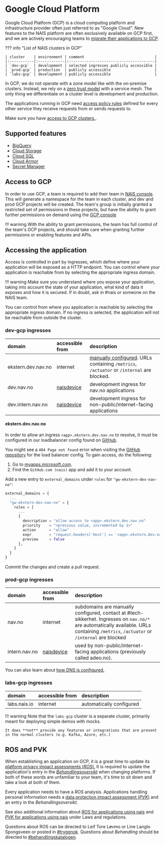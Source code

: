 # Google Cloud Platform

Google Cloud Platform (GCP) is a cloud computing platform and infrastructure provider often just referred to as "Google Cloud". New features to the NAIS platform are often exclusively available on GCP first, and we are actively encouraging teams to [migrate their applications to GCP](./migrating-to-gcp.md).

??? info "List of NAIS clusters in GCP"

    | cluster    | environment | comment                                |
    |:-----------|:------------|:---------------------------------------|
    | `dev-gcp`  | development | selected ingresses publicly accessible |
    | `prod-gcp` | production  | publicly accessible                    |
    | `labs-gcp` | development | publicly accessible                    |

In GCP, we do not operate with a zone model like with the on-premise clusters. Instead, we rely on a [zero trust model](../appendix/zero-trust.md) with a service mesh. The only thing we differentiate on a cluster level is development and production.

The applications running in GCP need [access policy rules](../nais-application/access-policy.md) defined for every other service they receive requests from or sends requests to.

Make sure you have [access to GCP clusters.](../basics/access.md#google-cloud-platform-gcp).

## Supported features

* [BigQuery](/persistence/bigquery)
* [Cloud Storage](/persistence/buckets)
* [Cloud SQL](/persistence/postgres)
* [Cloud Armor](/security/cloud-armor)
* [Secret Manager](/security/secrets/google-secrets-manager)

## Access to GCP

In order to use GCP, a team is required to add their team in [NAIS console](https://console.nav.cloud.nais.io).
This will generate a namespace for the team in each cluster, and dev and prod GCP projects will be created.
The team's group is initially granted a restricted set of permissions in these projects, but have the ability to grant further permissions on demand using the [GCP console](https://console.cloud.google.com)

!!! warning
    With the ability to grant permissions, the team has full control of the team's GCP projects, and should take care when granting further permissions or enabling features and APIs.

## Accessing the application

Access is controlled in part by ingresses, which define where your application will be exposed as a HTTP endpoint. You can control where your application is reachable from by selecting the appropriate ingress domain.

!!! warning
    Make sure you understand where you expose your application, taking into account the state of your application, what kind of data it exposes and how it is secured. If in doubt, ask in \#nais or someone on the NAIS team.


You can control from where you application is reachable by selecting the appropriate ingress domain. If no ingress is selected, the application will not be reachable from outside the cluster.

### dev-gcp ingresses

| domain             | accessible from                   | description                                                                                                                          |
|:-------------------|:----------------------------------|:-------------------------------------------------------------------------------------------------------------------------------------|
| ekstern.dev.nav.no | internet                          | [manually configured](#eksterndevnavno). URLs containing `/metrics`, `/actuator` or `/internal` are blocked. |
| dev.nav.no         | [naisdevice](../device/README.md) | development ingress for nav.no applications                                                                                          |
| dev.intern.nav.no  | [naisdevice](../device/README.md) | development ingress for non-public/internet-facing applications                                                                      |


#### ekstern.dev.nav.no

In order to allow an ingress `<app>.ekstern.dev.nav.no` to resolve, it must be configured in our loadbalancer config found on [GitHub](https://github.com/nais/gcp/blob/master/infrastructure/dev.tfvars).

You might see a `404 Page not found` error when visiting the [GitHub repository](https://github.com/nais/gcp/blob/master/infrastructure/dev.tfvars) for the load balancer config.
To gain access, do the following:

1. Go to [myapps.microsoft.com](https://account.activedirectory.windowsazure.com/r#/addApplications).
2. Find the `GitHub.com (nais)` app and add it to your account.

Add a new entry to `external_domains` under `rules` for `"gw-ekstern-dev-nav-no"`:

```terraform
external_domains = {
  ...
  "gw-ekstern-dev-nav-no" = {
    rules = [
      ...
      {
        description = "allow access to <app>.ekstern.dev.nav.no"
        priority    = "<previous value, incremented by 1>"
        action      = "allow"
        expr        = "request.headers['Host'] == '<app>.ekstern.dev.nav.no'"
        preview     = false
      },
    ]
  }
}
```

Commit the changes and create a pull request.

### prod-gcp ingresses

| domain        | accessible from                   | description                                                                                                                                                                              |
| :------------ | :-------------------------------- | :--------------------------------------------------------------------------------------------------------------------------------------------------------------------------------------- |
| nav.no        | internet                          | subdomains are manually configured, contact at \#tech-sikkerhet. Ingresses on `nav.no/*` are automatically available. URLs containing `/metrics`, `/actuator` or `/internal` are blocked |
| intern.nav.no | [naisdevice](../device/README.md) | used by non-public/internet-facing applications \(previously called adeo.no\).                                                                                                           |

You can also learn about [how DNS is configured.](../appendix/ingress-dns.md)

### labs-gcp ingresses

| domain       | accessible from | description              |
|:-------------|:----------------|:-------------------------|
| labs.nais.io | internet        | automatically configured |

!!! warning
    Note that the `labs-gcp` cluster is a separate cluster, primarily meant for deploying simple demos with mocks.

    It does **not** provide any features or integrations that are present in the normal clusters (e.g. Kafka, Azure, etc.)

## ROS and PVK

When establishing an application on GCP, it is a great time to update its [platform privacy impact assessments (*ROS*).](https://navno.sharepoint.com/sites/intranett-it/SitePages/Risikovurderinger.aspx) It is required to update the application's entry in the [*Behandlingsoversikt*](https://navno.sharepoint.com/sites/intranett-personvern/SitePages/Behandlingskatalog.aspx) when changing platforms. If both of these words are unfamiliar to your team, it's time to sit down and take a look at both of them.

Every application needs to have a *ROS* analysis.
Applications handling personal information needs a [data protection impact assessment (*PVK*)](https://navno.sharepoint.com/sites/intranett-personvern/SitePages/PVK.aspx) and an entry in the *Behandlingsoversikt*.

See also additional information about [*ROS* for applications using nais](../legal/app-ros.md) and [*PVK* for applications using nais](../legal/app-pvk.md) under Laws and regulations.

Questions about ROS can be directed to Leif Tore Løvmo or Line Langlo Spongsveen or posted in [#tryggnok](https://nav-it.slack.com/archives/CQ0D5HLSW). Questions about *Behandling* should be directed to [#behandlingskatalogen](https://nav-it.slack.com/archives/CR1B19E6L).

